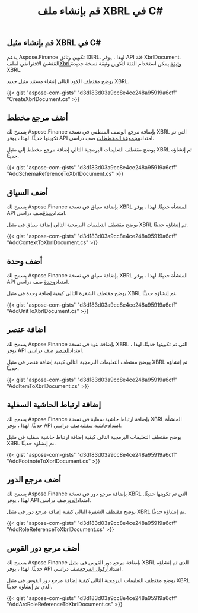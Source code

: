 ﻿---
title: قم بإنشاء ملف XBRL في C#
linktitle: قم بإنشاء XBRL ملفات
type: docs
weight: 10
url: /ar/net/create-xbrl-files/
description: C# Finance المكتبة API تدعم تكوين وثائق XBRL وإضافة مخطط قاعدة البيانات ومرجع السياق.
---
## **قم بإنشاء مثيل XBRL في C#**
يدعم Aspose.Finance تكوين وثائق XBRL. لهذا ، يوفر API فئة XbrlDocument. المُنشئ الافتراضي لملف[Xbrl وثيقة](https://reference.aspose.com/finance/net/aspose.finance.xbrl/xbrldocument) يمكن استخدام الفئة لتكوين وثيقة نسخة جديدة XBRL.

يوضح مقتطف الكود التالي إنشاء مستند مثيل جديد XBRL.

{{< gist "aspose-com-gists" "d3d183d03a9cc8e4ce248a95919a6cff" "CreateXbrlDocument.cs" >}}
## **أضف مرجع مخطط**
 يسمح لك Aspose.Finance بإضافة مرجع الوصف المنطقي في نسخة XBRL التي تم تكوينها حديثًا. لهذا ، يوفر API امتداد[مجموعة المخططات](https://reference.aspose.com/finance/net/aspose.finance.xbrl/schemarefcollection) صف دراسي.

يوضح مقتطف التعليمات البرمجية التالي إضافة مرجع مخطط إلى مثيل XBRL تم إنشاؤه حديثًا.

{{< gist "aspose-com-gists" "d3d183d03a9cc8e4ce248a95919a6cff" "AddSchemaReferenceToXbrlDocument.cs" >}}
## **أضف السياق**
 يسمح لك Aspose.Finance بإضافة سياق في نسخة XBRL المنشأة حديثًا. لهذا ، يوفر API امتداد[سياق](https://reference.aspose.com/finance/net/aspose.finance.xbrl/context)صف دراسي.

يوضح مقتطف التعليمات البرمجية التالي إضافة سياق في مثيل XBRL تم إنشاؤه حديثًا.

{{< gist "aspose-com-gists" "d3d183d03a9cc8e4ce248a95919a6cff" "AddContextToXbrlDocument.cs" >}}
## **أضف وحدة**
 يسمح لك Aspose.Finance بإضافة سياق في نسخة XBRL المنشأة حديثًا. لهذا ، يوفر API امتداد[وحدة](https://reference.aspose.com/finance/net/aspose.finance.xbrl/unit) صف دراسي.

يوضح مقتطف الشفرة التالي كيفية إضافة وحدة في مثيل XBRL تم إنشاؤه حديثًا.

{{< gist "aspose-com-gists" "d3d183d03a9cc8e4ce248a95919a6cff" "AddUnitToXbrlDocument.cs" >}}
## **اضافة عنصر**
 يسمح لك Aspose.Finance بإضافة بنود في نسخة XBRL التي تم تكوينها حديثًا. لهذا ، يوفر API امتداد[العنصر](https://reference.aspose.com/finance/net/aspose.finance.xbrl/item) صف دراسي.

يوضح مقتطف التعليمات البرمجية التالي كيفية إضافة عنصر في مثيل XBRL تم إنشاؤه حديثًا.

{{< gist "aspose-com-gists" "d3d183d03a9cc8e4ce248a95919a6cff" "AddItemToXbrlDocument.cs" >}}
## **إضافة ارتباط الحاشية السفلية**
 يسمح لك Aspose.Finance بإضافة ارتباط حاشية سفلية في نسخة XBRL المنشأة حديثًا. لهذا ، يوفر API امتداد[حاشية سفلية](https://reference.aspose.com/finance/net/aspose.finance.xbrl/footnotelink)صف دراسي.

يوضح مقتطف التعليمات البرمجية التالي كيفية إضافة ارتباط حاشية سفلية في مثيل XBRL تم إنشاؤه حديثًا.

{{< gist "aspose-com-gists" "d3d183d03a9cc8e4ce248a95919a6cff" "AddFootnoteToXbrlDocument.cs" >}}
## **أضف مرجع الدور**
يسمح لك Aspose.Finance بإضافة مرجع دور في نسخة XBRL التي تم تكوينها حديثًا. لهذا ، يوفر API امتداد[الدور](https://reference.aspose.com/finance/net/aspose.finance.xbrl/rolereference)صف دراسي.

يوضح مقتطف الشفرة التالي كيفية إضافة مرجع دور في مثيل XBRL تم إنشاؤه حديثًا.

{{< gist "aspose-com-gists" "d3d183d03a9cc8e4ce248a95919a6cff" "AddRoleReferenceToXbrlDocument.cs" >}}
## **أضف مرجع دور القوس**
 يسمح لك Aspose.Finance بإضافة مرجع دور القوس في مثيل XBRL الذي تم إنشاؤه حديثًا. لهذا ، يوفر API امتداد[أركول المرجع](https://reference.aspose.com/finance/net/aspose.finance.xbrl/arcrolereference)صف دراسي.

يوضح مقتطف التعليمات البرمجية التالي كيفية إضافة مرجع دور القوس في مثيل XBRL الذي تم إنشاؤه حديثًا.

{{< gist "aspose-com-gists" "d3d183d03a9cc8e4ce248a95919a6cff" "AddArcRoleReferenceToXbrlDocument.cs" >}}
